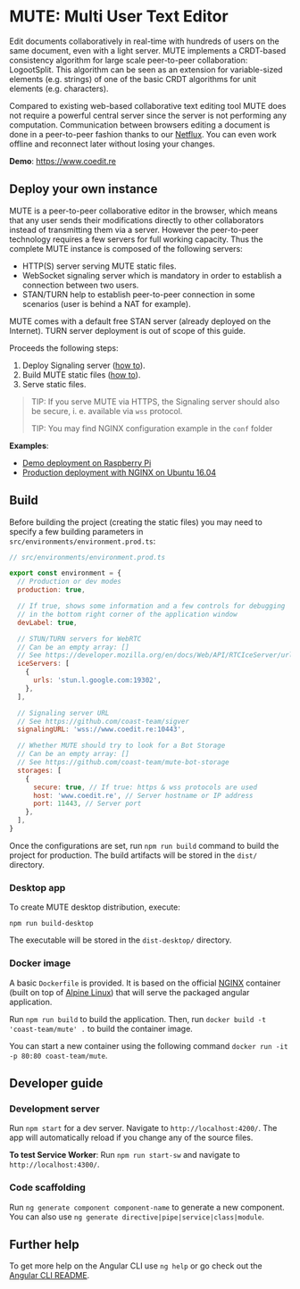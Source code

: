 # MUTE: Multi User Text Editor

Edit documents collaboratively in real-time with hundreds of users on the same document, even with a light server. MUTE implements a CRDT-based consistency algorithm for large scale peer-to-peer collaboration: LogootSplit. This algorithm can be seen as an extension for variable-sized elements (e.g. strings) of one of the basic CRDT algorithms for unit elements (e.g. characters).

Compared to existing web-based collaborative text editing tool MUTE does not require a powerful central server since the server is not performing any computation. Communication between browsers editing a document is done in a peer-to-peer fashion thanks to our [Netflux](https://github.com/coast-team/netflux). You can even work offline and reconnect later without losing your changes.

**Demo**: <https://www.coedit.re>

## Deploy your own instance

MUTE is a peer-to-peer collaborative editor in the browser, which means that any user sends their modifications directly to other collaborators instead of transmitting them via a server. However the peer-to-peer technology requires a few servers for full working capacity. Thus the complete MUTE instance is composed of the following servers:

- HTTP(S) server serving MUTE static files.
- WebSocket signaling server which is mandatory in order to establish a connection between two users.
- STAN/TURN help to establish peer-to-peer connection in some scenarios (user is behind a NAT for example).

MUTE comes with a default free STAN server (already deployed on the Internet). TURN server deployment is out of scope of this guide.

Proceeds the following steps:

1.  Deploy Signaling server ([how to](https://github.com/coast-team/sigver)).
2.  Build MUTE static files ([how to](#build)).
3.  Serve static files.

> TIP: If you serve MUTE via HTTPS, the Signaling server should also be secure, i. e. available via `wss` protocol.
>
> TIP: You may find NGINX configuration example in the `conf` folder

**Examples**:

- [Demo deployment on Raspberry Pi](https://github.com/coast-team/mute/wiki/Deploy:-Raspberry-Pi)
- [Production deployment with NGINX on Ubuntu 16.04](https://github.com/coast-team/mute/wiki/Deploy:-Production)

## Build

Before building the project (creating the static files) you may need to specify a few building parameters in `src/environments/environment.prod.ts`:

```javascript
// src/environments/environment.prod.ts

export const environment = {
  // Production or dev modes
  production: true,

  // If true, shows some information and a few controls for debugging
  // in the bottom right corner of the application window
  devLabel: true,

  // STUN/TURN servers for WebRTC
  // Can be an empty array: []
  // See https://developer.mozilla.org/en/docs/Web/API/RTCIceServer/urls
  iceServers: [
    {
      urls: 'stun.l.google.com:19302',
    },
  ],

  // Signaling server URL
  // See https://github.com/coast-team/sigver
  signalingURL: 'wss://www.coedit.re:10443',

  // Whether MUTE should try to look for a Bot Storage
  // Can be an empty array: []
  // See https://github.com/coast-team/mute-bot-storage
  storages: [
    {
      secure: true, // If true: https & wss protocols are used
      host: 'www.coedit.re', // Server hostname or IP address
      port: 11443, // Server port
    },
  ],
}
```

Once the configurations are set, run `npm run build` command to build the project for production. The build artifacts will be stored in the `dist/` directory.

### Desktop app

To create MUTE desktop distribution, execute:

```shell
npm run build-desktop
```

The executable will be stored in the `dist-desktop/` directory.

### Docker image

A basic `Dockerfile` is provided. It is based on the official [NGINX](https://hub.docker.com/_/nginx/) container (built on top of [Alpine Linux](https://alpinelinux.org/)) that will serve the packaged angular application.

Run `npm run build` to build the application.
Then, run `docker build -t 'coast-team/mute' .` to build the container image.

You can start a new container using the following command `docker run -it -p 80:80 coast-team/mute`.

## Developer guide

### Development server

Run `npm start` for a dev server. Navigate to `http://localhost:4200/`. The app will automatically reload if you change any of the source files.

**To test Service Worker**:
Run `npm run start-sw` and navigate to `http://localhost:4300/`.

### Code scaffolding

Run `ng generate component component-name` to generate a new component. You can also use `ng generate directive|pipe|service|class|module`.

## Further help

To get more help on the Angular CLI use `ng help` or go check out the [Angular CLI README](https://github.com/angular/angular-cli/blob/master/README.md).
